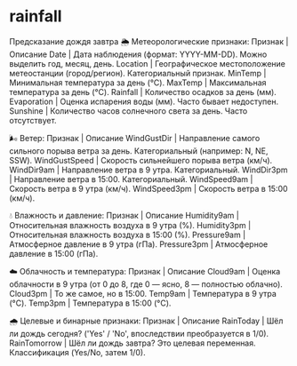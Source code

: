 # rainfall
Предсказание дождя завтра
🌦️ Метеорологические признаки:
Признак | Описание
Date | Дата наблюдения (формат: YYYY-MM-DD). Можно выделить год, месяц, день.
Location | Географическое местоположение метеостанции (город/регион). Категориальный признак.
MinTemp | Минимальная температура за день (°C).
MaxTemp | Максимальная температура за день (°C).
Rainfall | Количество осадков за день (мм).
Evaporation | Оценка испарения воды (мм). Часто бывает недоступен.
Sunshine | Количество часов солнечного света за день. Часто отсутствует.

🌬️ Ветер:
Признак | Описание
WindGustDir | Направление самого сильного порыва ветра за день. Категориальный (например: N, NE, SSW).
WindGustSpeed | Скорость сильнейшего порыва ветра (км/ч).
WindDir9am | Направление ветра в 9 утра. Категориальный.
WindDir3pm | Направление ветра в 15:00. Категориальный.
WindSpeed9am | Скорость ветра в 9 утра (км/ч).
WindSpeed3pm | Скорость ветра в 15:00 (км/ч).

💧 Влажность и давление:
Признак | Описание
Humidity9am | Относительная влажность воздуха в 9 утра (%).
Humidity3pm | Относительная влажность воздуха в 15:00 (%).
Pressure9am | Атмосферное давление в 9 утра (гПа).
Pressure3pm | Атмосферное давление в 15:00 (гПа).

☁️ Облачность и температура:
Признак | Описание
Cloud9am | Оценка облачности в 9 утра (от 0 до 8, где 0 — ясно, 8 — полностью облачно).
Cloud3pm | То же самое, но в 15:00.
Temp9am | Температура в 9 утра (°C).
Temp3pm | Температура в 15:00 (°C).

🌧️ Целевые и бинарные признаки:
Признак | Описание
RainToday | Шёл ли дождь сегодня? ('Yes' / 'No', впоследствии преобразуется в 1/0).
RainTomorrow | Шёл ли дождь завтра? Это целевая переменная. Классификация (Yes/No, затем 1/0).
